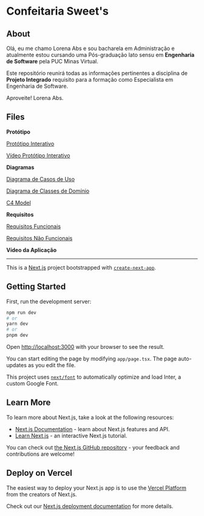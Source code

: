 # Confeitaria Sweet's
## About
Olá, eu me chamo Lorena Abs e sou bacharela em Administração e atualmente estou cursando uma Pós-graduação lato sensu em **Engenharia de Software** pela PUC Minas Virtual. 

Este repositório reunirá todas as informações pertinentes a disciplina de **Projeto Integrado** requisito para a formação como Especialista em Engenharia de Software. 



Aproveite! 
Lorena Abs.

## Files

**Protótipo** 

[Protótipo Interativo](https://www.figma.com/proto/EcwGrQa5UHu4Hgjan8mWx4/Confeitaria-Sweet's-%5BProjeto-Integrado%5D?page-id=207%3A3403&node-id=207-5891&viewport=309%2C131%2C0.1&scaling=scale-down&starting-point-node-id=207%3A5891&show-proto-sidebar=1)

[Vídeo Protótipo Interativo](https://clipchamp.com/watch/JDwOZM5zkfE)

**Diagramas**

[Diagrama de Casos de Uso](https://github.com/Lorenaabs/PUCMinasProjetoIntegrado/blob/main/midia/Diagrama%20de%20Casos%20de%20Uso%20v6.0.svg)

[Diagrama de Classes de Domínio](https://github.com/Lorenaabs/PUCMinasProjetoIntegrado/blob/main/midia/Diagrama%20de%20Classes%20de%20Dom%C3%ADnio-v4.svg)

[C4 Model](https://github.com/Lorenaabs/PUCMinasProjetoIntegrado/blob/main/midia/C4%20Model-v2.0.svg) 

**Requisitos**

[Requisitos Funcionais](https://github.com/Lorenaabs/PUCMinasProjetoIntegrado/blob/main/Requisitos/Requisitos%20Funcionais.docx)

[Requisitos Não Funcionais](https://github.com/Lorenaabs/PUCMinasProjetoIntegrado/blob/main/Requisitos/Requisitos%20N%C3%A3o%20Funcionais.docx) 

**Vídeo da Aplicação**

_____

This is a [Next.js](https://nextjs.org/) project bootstrapped with [`create-next-app`](https://github.com/vercel/next.js/tree/canary/packages/create-next-app).

## Getting Started

First, run the development server:

```bash
npm run dev
# or
yarn dev
# or
pnpm dev
```

Open [http://localhost:3000](http://localhost:3000) with your browser to see the result.

You can start editing the page by modifying `app/page.tsx`. The page auto-updates as you edit the file.

This project uses [`next/font`](https://nextjs.org/docs/basic-features/font-optimization) to automatically optimize and load Inter, a custom Google Font.

## Learn More

To learn more about Next.js, take a look at the following resources:

- [Next.js Documentation](https://nextjs.org/docs) - learn about Next.js features and API.
- [Learn Next.js](https://nextjs.org/learn) - an interactive Next.js tutorial.

You can check out [the Next.js GitHub repository](https://github.com/vercel/next.js/) - your feedback and contributions are welcome!

## Deploy on Vercel

The easiest way to deploy your Next.js app is to use the [Vercel Platform](https://vercel.com/new?utm_medium=default-template&filter=next.js&utm_source=create-next-app&utm_campaign=create-next-app-readme) from the creators of Next.js.

Check out our [Next.js deployment documentation](https://nextjs.org/docs/deployment) for more details.
